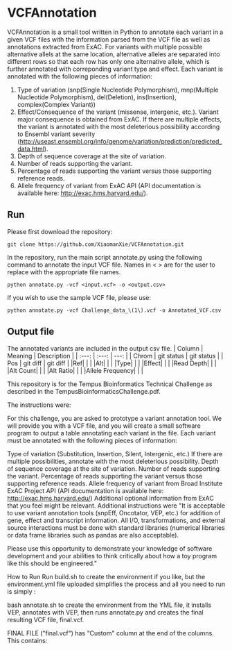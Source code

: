 # VCFAnnotation

VCFAnnotation is a small tool written in Python to annotate each variant in a given VCF files with the information 
parsed from the VCF file as well as annotations extracted from ExAC. For variants with multiple possible alternative 
allels at the same location, alternative alleles are separated into different rows so that each row has only one 
alternative allele, which is further annotated with correponding variant type and effect.
Each variant is annotated with the following pieces of information:
1. Type of variation (snp(Single Nucleotide Polymorphism), mnp(Multiple Nucleotide Polymorphism), del(Deletion), ins(Insertion), complex(Complex Variant))
2. Effect/Consequence of the variant (missense, intergenic, etc.). Variant major consequence is obtained from ExAC. If there are multiple effects, the variant is annotated with the most deleterious possibility according to Ensembl variant severity (http://useast.ensembl.org/info/genome/variation/prediction/predicted_data.html). 
3. Depth of sequence coverage at the site of variation.
4. Number of reads supporting the variant.
5. Percentage of reads supporting the variant versus those supporting reference reads.
6. Allele frequency of variant from ExAC API (API documentation is available here:
http://exac.hms.harvard.edu/).

## Run
Please first download the repository:
```
git clone https://github.com/XiaomanXie/VCFAnnotation.git
```
In the repository, run the main script annotate.py using the following command to annotate the input VCF file. Names in < > are for the user to replace with the appropriate file names.
```
python annotate.py -vcf <input.vcf> -o <output.csv>
```
If you wish to use the sample VCF file, please use:
```
python annotate.py -vcf Challenge_data_\(1\).vcf -o Annotated_VCF.csv
```
## Output file
The annotated variants are included in the output csv file. 
| Column | Meaning | Description |
|     :---:    |     :---:      |          ---: |
| Chrom   | git status     | git status    |
| Pos     | git diff       | git diff      |
|Ref| | |
|Alt| | |
|Type| | |
|Effect| | |
|Read Depth| | |
|Alt Count| | |
|Alt Ratio| | |
|Allele Frequency| | |

This repository is for the Tempus Bioinformatics Technical Challenge as described in the TempusBioinformaticsChallenge.pdf.

The instructions were:

For this challenge, you are asked to prototype a variant annotation tool. We will provide you with a VCF file, and you will create a small software program to output a table annotating each variant in the file. Each variant must be annotated with the following pieces of information:

Type of variation (Substitution, Insertion, Silent, Intergenic, etc.) If there are multiple possibilities, annotate with the most deleterious possibility.
Depth of sequence coverage at the site of variation.
Number of reads supporting the variant.
Percentage of reads supporting the variant versus those supporting reference reads.
Allele frequency of variant from Broad Institute ExAC Project API (API documentation is available here: http://exac.hms.harvard.edu/)
Additional optional information from ExAC that you feel might be relevant.
Additional instructions were "It is acceptable to use variant annotation tools (snpEff, Oncotator, VEP, etc.) for addition of gene, effect and transcript information. All I/O, transformations, and external source interactions must be done with standard libraries (numerical libraries or data frame libraries such as pandas are also acceptable).

Please use this opportunity to demonstrate your knowledge of software development and your abilities to think critically about how a toy program like this should be engineered."

How to Run
Run build.sh to create the environment if you like, but the environment.yml file uploaded simplifies the process and all you need to run is simply :

bash annotate.sh
to create the environment from the YML file, it installs VEP, annotates with VEP, then runs annotate.py and creates the final resulting VCF file, final.vcf.

FINAL FILE ("final.vcf") has "Custom" column at the end of the columns. This contains:
